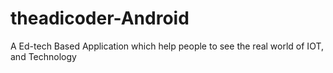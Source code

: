 # theadicoder-Android
A Ed-tech Based Application which help people to see the real world of IOT, and Technology 
